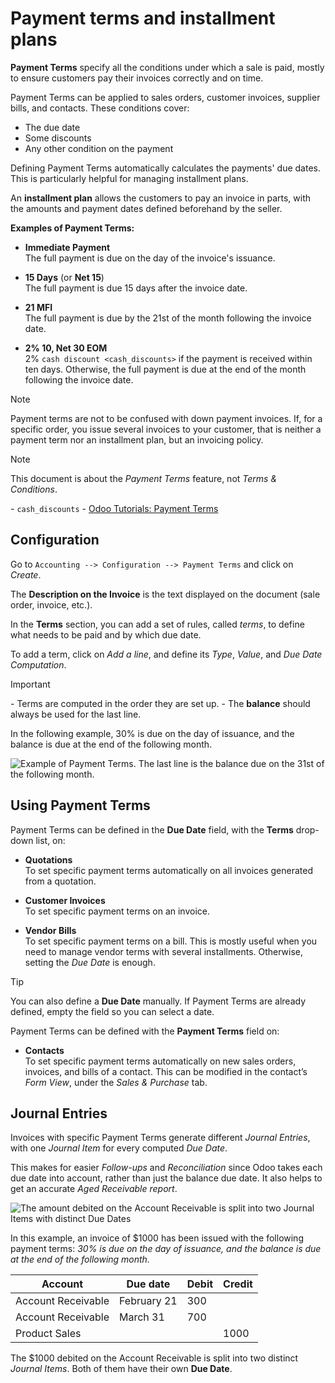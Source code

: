 # Payment terms and installment plans

**Payment Terms** specify all the conditions under which a sale is paid,
mostly to ensure customers pay their invoices correctly and on time.

Payment Terms can be applied to sales orders, customer invoices,
supplier bills, and contacts. These conditions cover:

  - The due date
  - Some discounts
  - Any other condition on the payment

Defining Payment Terms automatically calculates the payments' due dates.
This is particularly helpful for managing installment plans.

An **installment plan** allows the customers to pay an invoice in parts,
with the amounts and payment dates defined beforehand by the seller.

**Examples of Payment Terms:**

  - **Immediate Payment**  
    The full payment is due on the day of the invoice's issuance.

  - **15 Days** (or **Net 15**)  
    The full payment is due 15 days after the invoice date.

  - **21 MFI**  
    The full payment is due by the 21st of the month following the
    invoice date.

  - **2% 10, Net 30 EOM**  
    2% `cash discount <cash_discounts>` if the payment is received
    within ten days. Otherwise, the full payment is due at the end of
    the month following the invoice date.

<div class="note">

<div class="title">

Note

</div>

Payment terms are not to be confused with down payment invoices. If, for
a specific order, you issue several invoices to your customer, that is
neither a payment term nor an installment plan, but an invoicing policy.

</div>

<div class="note">

<div class="title">

Note

</div>

This document is about the *Payment Terms* feature, not *Terms &
Conditions*.

</div>

<div class="seealso">

\- `cash_discounts` - [Odoo Tutorials: Payment
Terms](https://www.odoo.com/slides/slide/payment-terms-1679)

</div>

## Configuration

Go to `Accounting --> Configuration --> Payment Terms` and click on
*Create*.

The **Description on the Invoice** is the text displayed on the document
(sale order, invoice, etc.).

In the **Terms** section, you can add a set of rules, called *terms*, to
define what needs to be paid and by which due date.

To add a term, click on *Add a line*, and define its *Type*, *Value*,
and *Due Date Computation*.

<div class="important">

<div class="title">

Important

</div>

\- Terms are computed in the order they are set up. - The **balance**
should always be used for the last line.

</div>

In the following example, 30% is due on the day of issuance, and the
balance is due at the end of the following month.

![Example of Payment Terms. The last line is the balance due on the 31st
of the following&#10;month.](payment_terms/configuration.png)

## Using Payment Terms

Payment Terms can be defined in the **Due Date** field, with the
**Terms** drop-down list, on:

  - **Quotations**  
    To set specific payment terms automatically on all invoices
    generated from a quotation.

  - **Customer Invoices**  
    To set specific payment terms on an invoice.

  - **Vendor Bills**  
    To set specific payment terms on a bill. This is mostly useful when
    you need to manage vendor terms with several installments.
    Otherwise, setting the *Due Date* is enough.

<div class="tip">

<div class="title">

Tip

</div>

You can also define a **Due Date** manually. If Payment Terms are
already defined, empty the field so you can select a date.

</div>

Payment Terms can be defined with the **Payment Terms** field on:

  - **Contacts**  
    To set specific payment terms automatically on new sales orders,
    invoices, and bills of a contact. This can be modified in the
    contact’s *Form View*, under the *Sales & Purchase* tab.

## Journal Entries

Invoices with specific Payment Terms generate different *Journal
Entries*, with one *Journal Item* for every computed *Due Date*.

This makes for easier *Follow-ups* and *Reconciliation* since Odoo takes
each due date into account, rather than just the balance due date. It
also helps to get an accurate *Aged Receivable report*.

![The amount debited on the Account Receivable is split into two Journal
Items with distinct&#10;Due Dates](payment_terms/journal-entry.png)

In this example, an invoice of $1000 has been issued with the following
payment terms: *30% is due on the day of issuance, and the balance is
due at the end of the following month.*

| Account            | Due date    | Debit | Credit |
| ------------------ | ----------- | ----- | ------ |
| Account Receivable | February 21 | 300   |        |
| Account Receivable | March 31    | 700   |        |
| Product Sales      |             |       | 1000   |

The $1000 debited on the Account Receivable is split into two distinct
*Journal Items*. Both of them have their own **Due Date**.
